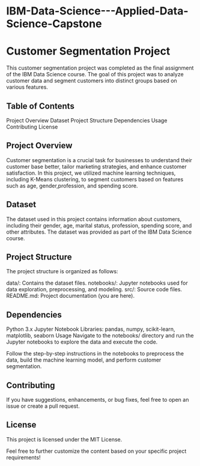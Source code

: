 # IBM-Data-Science---Applied-Data-Science-Capstone
# Customer Segmentation Project
This customer segmentation project was completed as the final assignment of the IBM Data Science course. The goal of this project was to analyze customer data and segment customers into distinct groups based on various features.

## **Table of Contents**
Project Overview
Dataset
Project Structure
Dependencies
Usage
Contributing
License

## **Project Overview**
Customer segmentation is a crucial task for businesses to understand their customer base better, tailor marketing strategies, and enhance customer satisfaction. In this project, we utilized machine learning techniques, including K-Means clustering, to segment customers based on features such as age, gender,profession, and spending score.

## **Dataset**
The dataset used in this project contains information about customers, including their gender, age, marital status, profession, spending score, and other attributes. The dataset was provided as part of the IBM Data Science course.

## Project Structure
The project structure is organized as follows:

data/: Contains the dataset files.
notebooks/: Jupyter notebooks used for data exploration, preprocessing, and modeling.
src/: Source code files.
README.md: Project documentation (you are here).

## **Dependencies**
Python 3.x
Jupyter Notebook
Libraries: pandas, numpy, scikit-learn, matplotlib, seaborn
Usage
Navigate to the notebooks/ directory and run the Jupyter notebooks to explore the data and execute the code.

Follow the step-by-step instructions in the notebooks to preprocess the data, build the machine learning model, and perform customer segmentation.

## **Contributing**
If you have suggestions, enhancements, or bug fixes, feel free to open an issue or create a pull request.

## **License**
This project is licensed under the MIT License.

Feel free to further customize the content based on your specific project requirements!
